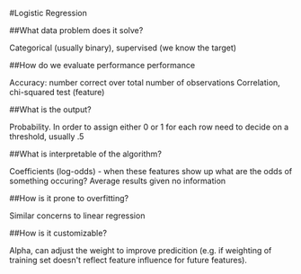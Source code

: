#Logistic Regression

##What data problem does it solve?

Categorical (usually binary), supervised (we know the target)

##How do we evaluate performance performance

Accuracy: number correct over total number of observations
Correlation, chi-squared test (feature)

##What is the output?

Probability. In order to assign either 0 or 1 for each row need to decide on a threshold, usually .5

##What is interpretable of the algorithm?

Coefficients (log-odds) - when these features show up what are the odds of something occuring?
Average results given no information

##How is it prone to overfitting?

Similar concerns to linear regression

##How is it customizable?

Alpha, can adjust the weight to improve predicition (e.g. if weighting of training set doesn't reflect feature influence for future features).